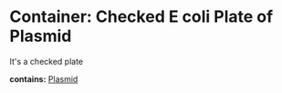 # Container: Checked E coli Plate of Plasmid

It's a checked plate

  **contains:** <a href='#' onclick='easy_select("Sample Types", "Plasmid")'>Plasmid</a>

